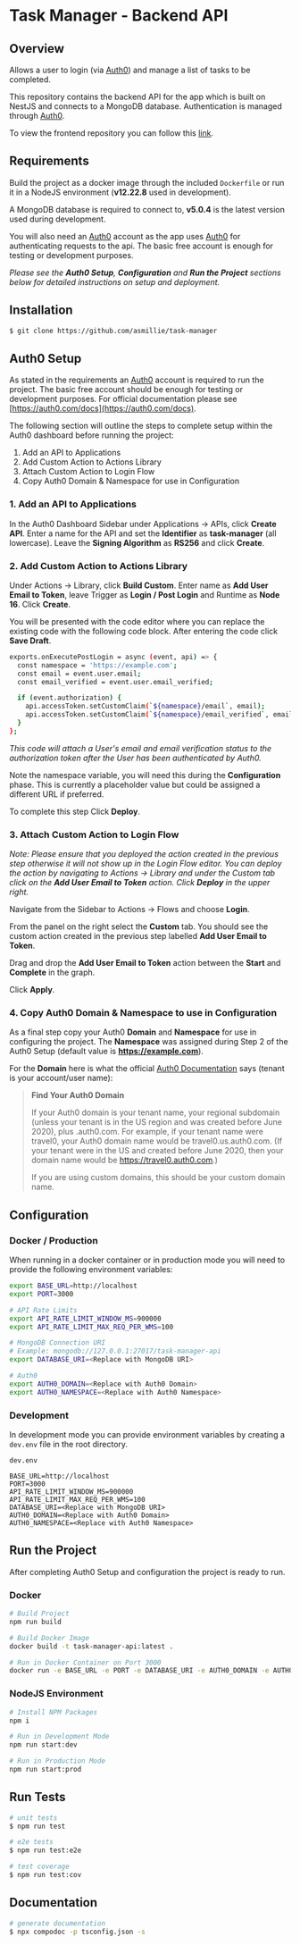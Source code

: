 # Task Manager - Backend API

## Overview

Allows a user to login (via [Auth0](https://auth0.com/)) and manage a list of tasks to be completed.

This repository contains the backend API for the app which is built on NestJS and connects to a MongoDB database. Authentication is managed through [Auth0](https://auth0.com/).

To view the frontend repository you can follow this [link](https://github.com/asmillie/task-manager-frontend).

## Requirements

Build the project as a docker image through the included `Dockerfile` or run it in a NodeJS environment (**v12.22.8** used in development).

A MongoDB database is required to connect to, **v5.0.4** is the latest version used during development.

You will also need an [Auth0](https://auth0.com/) account as the app uses [Auth0](https://auth0.com/) for authenticating requests to the api. The basic free account is enough for testing or development purposes. 

*Please see the **Auth0 Setup**, **Configuration** and **Run the Project** sections below for detailed instructions on setup and deployment.*

## Installation

```bash
$ git clone https://github.com/asmillie/task-manager
```

## Auth0 Setup
As stated in the requirements an [Auth0](https://auth0.com/) account is required to run the project. The basic free account should be enough for testing or development purposes. For official documentation please see [https://auth0.com/docs](https://auth0.com/docs).

The following section will outline the steps to complete setup within the Auth0 dashboard before running the project:

1. Add an API to Applications
2. Add Custom Action to Actions Library
3. Attach Custom Action to Login Flow
4. Copy Auth0 Domain & Namespace for use in Configuration

### 1. Add an API to Applications

In the Auth0 Dashboard Sidebar under Applications -> APIs, click **Create API**. Enter a name for the API and set the **Identifier** as **task-manager** (all lowercase). Leave the **Signing Algorithm** as **RS256** and click **Create**.

### 2. Add Custom Action to Actions Library

Under Actions -> Library, click **Build Custom**. Enter name as **Add User Email to Token**, leave Trigger as **Login / Post Login** and Runtime as **Node 16**. Click **Create**.

You will be presented with the code editor where you can replace the existing code with the following code block. After entering the code click **Save Draft**.

```bash
exports.onExecutePostLogin = async (event, api) => {
  const namespace = 'https://example.com';
  const email = event.user.email;
  const email_verified = event.user.email_verified;

  if (event.authorization) {
    api.accessToken.setCustomClaim(`${namespace}/email`, email);
    api.accessToken.setCustomClaim(`${namespace}/email_verified`, email_verified);
  }
};
```
 _This code will attach a User's email and email verification status to the authorization token after the User has been authenticated by Auth0._

Note the namespace variable, you will need this during the **Configuration** phase. This is currently a placeholder value but could be assigned a different URL if preferred.

To complete this step Click **Deploy**.

### 3. Attach Custom Action to Login Flow

_Note: Please ensure that you deployed the action created in the previous step otherwise it will not show up in the Login Flow editor. You can deploy the action by navigating to Actions -> Library and under the Custom tab click on the **Add User Email to Token** action. Click **Deploy** in the upper right._

Navigate from the Sidebar to Actions -> Flows and choose **Login**.

From the panel on the right select the **Custom** tab. You should see the custom action created in the previous step labelled **Add User Email to Token**.

Drag and drop the **Add User Email to Token** action between the **Start** and **Complete** in the graph.

Click **Apply**.

### 4. Copy Auth0 Domain & Namespace to use in Configuration

As a final step copy your Auth0  **Domain** and **Namespace** for use in configuring the project. The **Namespace** was assigned during Step 2 of the Auth0 Setup (default value is **https://example.com**).

For the **Domain** here is what the official [Auth0 Documentation](https://auth0.com/docs) says (tenant is your account/user name):

>**Find Your Auth0 Domain**
>
>If your Auth0 domain is your tenant name, your regional subdomain (unless your tenant is in the US region and was created before June 2020), plus .auth0.com. For example, if your tenant name were travel0, your Auth0 domain name would be travel0.us.auth0.com. (If your tenant were in the US and created before June 2020, then your domain name would be https://travel0.auth0.com.)
>
>If you are using custom domains, this should be your custom domain name.

## Configuration

### **Docker / Production**
When running in a docker container or in production mode you will need to provide the following environment variables:

```bash
export BASE_URL=http://localhost
export PORT=3000

# API Rate Limits
export API_RATE_LIMIT_WINDOW_MS=900000
export API_RATE_LIMIT_MAX_REQ_PER_WMS=100

# MongoDB Connection URI
# Example: mongodb://127.0.0.1:27017/task-manager-api
export DATABASE_URI=<Replace with MongoDB URI>

# Auth0
export AUTH0_DOMAIN=<Replace with Auth0 Domain>
export AUTH0_NAMESPACE=<Replace with Auth0 Namespace>
```

### **Development**
In development mode you can provide environment variables by creating a `dev.env` file in the root directory.

`dev.env`
```
BASE_URL=http://localhost
PORT=3000
API_RATE_LIMIT_WINDOW_MS=900000
API_RATE_LIMIT_MAX_REQ_PER_WMS=100
DATABASE_URI=<Replace with MongoDB URI>
AUTH0_DOMAIN=<Replace with Auth0 Domain>
AUTH0_NAMESPACE=<Replace with Auth0 Namespace>
```

## Run the Project

After completing Auth0 Setup and configuration the project is ready to run.

### **Docker**
```bash
# Build Project
npm run build

# Build Docker Image
docker build -t task-manager-api:latest .

# Run in Docker Container on Port 3000
docker run -e BASE_URL -e PORT -e DATABASE_URI -e AUTH0_DOMAIN -e AUTH0_NAMESPACE -e API_RATE_LIMIT_WINDOW_MS -e API_RATE_LIMIT_MAX_REQ_PER_WMS -p 3000:3000 --name "task_manager-backend" -d task-manager-api:latest
```

### **NodeJS Environment**
```bash
# Install NPM Packages
npm i

# Run in Development Mode
npm run start:dev

# Run in Production Mode
npm run start:prod
```

## Run Tests

```bash
# unit tests
$ npm run test

# e2e tests
$ npm run test:e2e

# test coverage
$ npm run test:cov
```

## Documentation

```bash
# generate documentation
$ npx compodoc -p tsconfig.json -s

```

